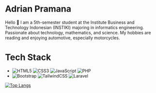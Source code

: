 # Adrian Pramana

Hello 👋 I am a 5th-semester student at the Institute Business and Technology Indonesian (INSTIKI) majoring in informatics engineering. Passionate about technology, mathematics, and science. My hobbies are reading and enjoying automotive, especially motorcycles.

# Tech Stack   
- ![HTML5](https://img.shields.io/badge/html5-%23E34F26.svg?style=for-the-badge&logo=html5&logoColor=white)
<a style="text-align: right;"> ![CSS3](https://img.shields.io/badge/css3-%231572B6.svg?style=for-the-badge&logo=css3&logoColor=white) </a>
<a style="text-align: right;">![JavaScript](https://img.shields.io/badge/javascript-%23323330.svg?style=for-the-badge&logo=javascript&logoColor=%23F7DF1E) </a>
<a style="text-align: right;">![PHP](https://img.shields.io/badge/php-%23777BB4.svg?style=for-the-badge&logo=php&logoColor=white) </a>
- ![Bootstrap](https://img.shields.io/badge/bootstrap-%23563D7C.svg?style=for-the-badge&logo=bootstrap&logoColor=white)
<a style="text-align: right;"> ![TailwindCSS](https://img.shields.io/badge/tailwindcss-%2338B2AC.svg?style=for-the-badge&logo=tailwind-css&logoColor=white) </a>
<a style="text-align: right;"> ![Laravel](https://img.shields.io/badge/laravel-%23FF2D20.svg?style=for-the-badge&logo=laravel&logoColor=white) </a>

[![Top Langs](https://github-readme-stats.vercel.app/api/top-langs/?username=adrianpramana&layout=compact)](https://github.com/adrianpramana/github-readme-stats&theme=onedark)

